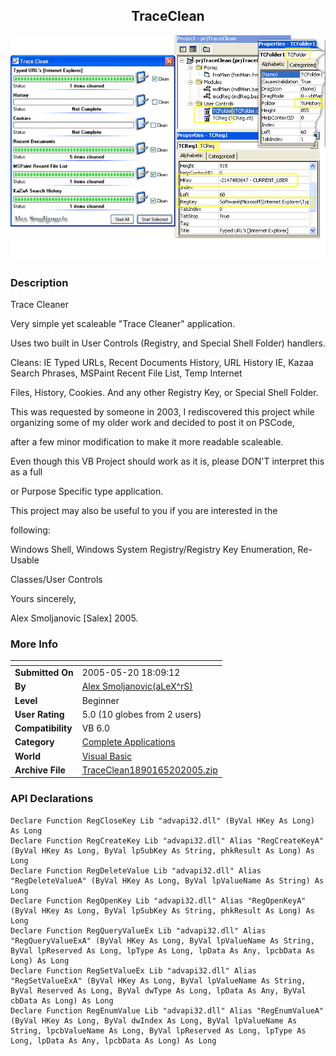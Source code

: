 ﻿<div align="center">

## TraceClean

<img src="PIC2005520191111379.gif">
</div>

### Description

Trace Cleaner

Very simple yet scaleable "Trace Cleaner" application.

Uses two built in User Controls (Registry, and Special Shell Folder) handlers.

Cleans: IE Typed URLs, Recent Documents History, URL History IE, Kazaa Search Phrases, MSPaint Recent File List, Temp Internet

Files, History, Cookies. And any other Registry Key, or Special Shell Folder.

This was requested by someone in 2003, I rediscovered this project while organizing some of my older work and decided to post it on PSCode,

after a few minor modification to make it more readable scaleable.

Even though this VB Project should work as it is, please DON'T interpret this as a full

or Purpose Specific type application.

This project may also be useful to you if you are interested in the

following:

Windows Shell, Windows System Registry/Registry Key Enumeration, Re-Usable

Classes/User Controls

Yours sincerely,

Alex Smoljanovic [Salex] 2005.
 
### More Info
 


<span>             |<span>
---                |---
**Submitted On**   |2005-05-20 18:09:12
**By**             |[Alex Smoljanovic\(aLeX^rS\)](https://github.com/Planet-Source-Code/PSCIndex/blob/master/ByAuthor/alex-smoljanovic-alex-rs.md)
**Level**          |Beginner
**User Rating**    |5.0 (10 globes from 2 users)
**Compatibility**  |VB 6\.0
**Category**       |[Complete Applications](https://github.com/Planet-Source-Code/PSCIndex/blob/master/ByCategory/complete-applications__1-27.md)
**World**          |[Visual Basic](https://github.com/Planet-Source-Code/PSCIndex/blob/master/ByWorld/visual-basic.md)
**Archive File**   |[TraceClean1890165202005\.zip](https://github.com/Planet-Source-Code/alex-smoljanovic-alex-rs-traceclean__1-60607/archive/master.zip)

### API Declarations

```
Declare Function RegCloseKey Lib "advapi32.dll" (ByVal HKey As Long) As Long
Declare Function RegCreateKey Lib "advapi32.dll" Alias "RegCreateKeyA" (ByVal HKey As Long, ByVal lpSubKey As String, phkResult As Long) As Long
Declare Function RegDeleteValue Lib "advapi32.dll" Alias "RegDeleteValueA" (ByVal HKey As Long, ByVal lpValueName As String) As Long
Declare Function RegOpenKey Lib "advapi32.dll" Alias "RegOpenKeyA" (ByVal HKey As Long, ByVal lpSubKey As String, phkResult As Long) As Long
Declare Function RegQueryValueEx Lib "advapi32.dll" Alias "RegQueryValueExA" (ByVal HKey As Long, ByVal lpValueName As String, ByVal lpReserved As Long, lpType As Long, lpData As Any, lpcbData As Long) As Long
Declare Function RegSetValueEx Lib "advapi32.dll" Alias "RegSetValueExA" (ByVal HKey As Long, ByVal lpValueName As String, ByVal Reserved As Long, ByVal dwType As Long, lpData As Any, ByVal cbData As Long) As Long
Declare Function RegEnumValue Lib "advapi32.dll" Alias "RegEnumValueA" (ByVal HKey As Long, ByVal dwIndex As Long, ByVal lpValueName As String, lpcbValueName As Long, ByVal lpReserved As Long, lpType As Long, lpData As Any, lpcbData As Long) As Long
```





